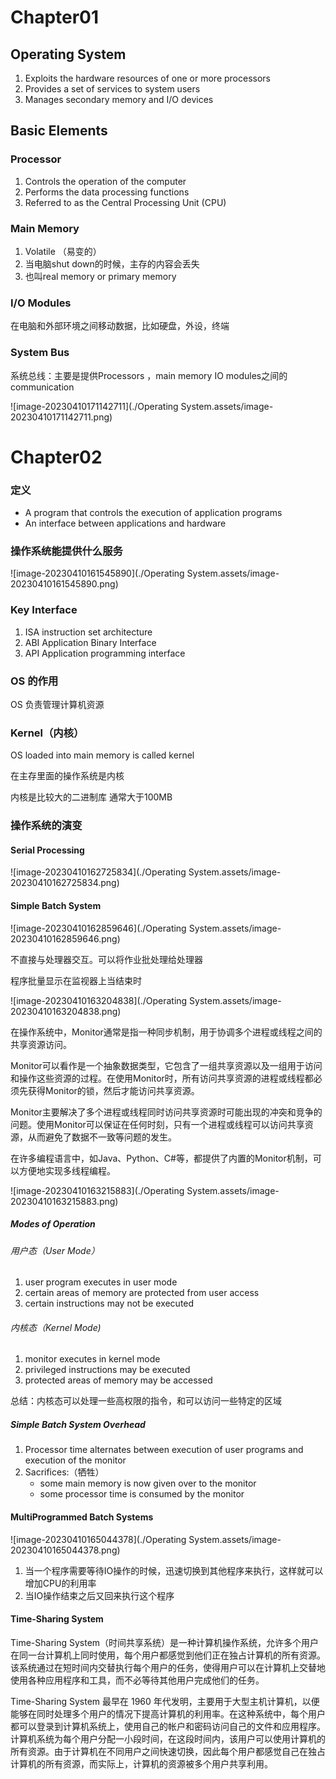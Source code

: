 # Chapter01

## Operating System

1.  Exploits the hardware resources of one or more  processors
2. Provides a set of services to system users
3. Manages secondary memory and I/O devices

## Basic Elements

### Processor

1. Controls the  operation of the  computer
2. Performs the  data processing  functions
3. Referred to as  the Central  Processing Unit  (CPU)

### Main Memory

1. Volatile （易变的）
2. 当电脑shut down的时候，主存的内容会丢失
3. 也叫real memory or primary memory

### I/O Modules

在电脑和外部环境之间移动数据，比如硬盘，外设，终端

### System Bus

系统总线：主要是提供Processors ，main memory IO modules之间的communication

![image-20230410171142711](./Operating System.assets/image-20230410171142711.png)



# Chapter02

### 定义

- A program that controls the execution of  application programs
- An interface between applications and hardware

### 操作系统能提供什么服务

![image-20230410161545890](./Operating System.assets/image-20230410161545890.png)

### Key Interface

1. ISA instruction set architecture
2. ABI Application Binary Interface
3. API Application programming interface

### OS 的作用

OS 负责管理计算机资源

### Kernel（内核）

OS loaded into main  memory is called  kernel

在主存里面的操作系统是内核

内核是比较大的二进制库 通常大于100MB

### 操作系统的演变

#### Serial Processing

![image-20230410162725834](./Operating System.assets/image-20230410162725834.png)

#### Simple Batch System

![image-20230410162859646](./Operating System.assets/image-20230410162859646.png)

不直接与处理器交互。可以将作业批处理给处理器

程序批量显示在监视器上当结束时

![image-20230410163204838](./Operating System.assets/image-20230410163204838.png)

在操作系统中，Monitor通常是指一种同步机制，用于协调多个进程或线程之间的共享资源访问。

Monitor可以看作是一个抽象数据类型，它包含了一组共享资源以及一组用于访问和操作这些资源的过程。在使用Monitor时，所有访问共享资源的进程或线程都必须先获得Monitor的锁，然后才能访问共享资源。

Monitor主要解决了多个进程或线程同时访问共享资源时可能出现的冲突和竞争的问题。使用Monitor可以保证在任何时刻，只有一个进程或线程可以访问共享资源，从而避免了数据不一致等问题的发生。

在许多编程语言中，如Java、Python、C#等，都提供了内置的Monitor机制，可以方便地实现多线程编程。

![image-20230410163215883](./Operating System.assets/image-20230410163215883.png)

##### Modes of Operation

###### 用户态（User Mode）

1. user program executes in  user mode  
2. certain areas of memory are  protected from user access 
3. certain instructions may not  be executed

###### 内核态（Kernel Mode)

1. monitor executes in kernel  mode 
2.  privileged instructions may  be executed 
3.  protected areas of memory  may be accessed

总结：内核态可以处理一些高权限的指令，和可以访问一些特定的区域

##### Simple Batch System  Overhead

1. Processor time alternates between execution of user  programs and execution of the monitor
2. Sacrifices:（牺牲）
   - some main memory is now given over to the monitor
   - some processor time is consumed by the monitor

#### MultiProgrammed  Batch Systems

![image-20230410165044378](./Operating System.assets/image-20230410165044378.png)

1. 当一个程序需要等待IO操作的时候，迅速切换到其他程序来执行，这样就可以增加CPU的利用率
2. 当IO操作结束之后又回来执行这个程序

#### Time-Sharing System

Time-Sharing System（时间共享系统）是一种计算机操作系统，允许多个用户在同一台计算机上同时使用，每个用户都感觉到他们正在独占计算机的所有资源。该系统通过在短时间内交替执行每个用户的任务，使得用户可以在计算机上交替地使用各种应用程序和工具，而不必等待其他用户完成他们的任务。

Time-Sharing System 最早在 1960 年代发明，主要用于大型主机计算机，以便能够在同时处理多个用户的情况下提高计算机的利用率。在这种系统中，每个用户都可以登录到计算机系统上，使用自己的帐户和密码访问自己的文件和应用程序。计算机系统为每个用户分配一小段时间，在这段时间内，该用户可以使用计算机的所有资源。由于计算机在不同用户之间快速切换，因此每个用户都感觉自己在独占计算机的所有资源，而实际上，计算机的资源被多个用户共享利用。

